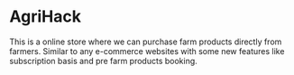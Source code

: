 # AgriHack
This is a online store where we can purchase farm products directly from farmers.
Similar to any e-commerce websites with some new features like subscription basis and pre farm products booking.
